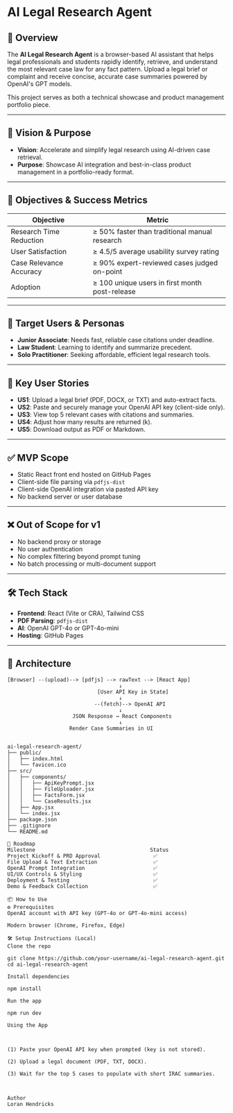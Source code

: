 # AI Legal Research Agent

## 📘 Overview

The **AI Legal Research Agent** is a browser-based AI assistant that helps legal professionals and students rapidly identify, retrieve, and understand the most relevant case law for any fact pattern. Upload a legal brief or complaint and receive concise, accurate case summaries powered by OpenAI's GPT models.

This project serves as both a technical showcase and product management portfolio piece.

---

## 🚀 Vision & Purpose

- **Vision**: Accelerate and simplify legal research using AI-driven case retrieval.
- **Purpose**: Showcase AI integration and best-in-class product management in a portfolio-ready format.

---

## 🎯 Objectives & Success Metrics

| Objective                          | Metric                                           |
|-----------------------------------|--------------------------------------------------|
| Research Time Reduction           | ≥ 50% faster than traditional manual research    |
| User Satisfaction                 | ≥ 4.5/5 average usability survey rating          |
| Case Relevance Accuracy           | ≥ 90% expert-reviewed cases judged on-point      |
| Adoption                          | ≥ 100 unique users in first month post-release   |

---

## 👤 Target Users & Personas

- **Junior Associate**: Needs fast, reliable case citations under deadline.
- **Law Student**: Learning to identify and summarize precedent.
- **Solo Practitioner**: Seeking affordable, efficient legal research tools.

---

## 🧩 Key User Stories

- **US1**: Upload a legal brief (PDF, DOCX, or TXT) and auto-extract facts.
- **US2**: Paste and securely manage your OpenAI API key (client-side only).
- **US3**: View top 5 relevant cases with citations and summaries.
- **US4**: Adjust how many results are returned (k).
- **US5**: Download output as PDF or Markdown.

---

## ✅ MVP Scope

- Static React front end hosted on GitHub Pages
- Client-side file parsing via `pdfjs-dist`
- Client-side OpenAI integration via pasted API key
- No backend server or user database

---

## ❌ Out of Scope for v1

- No backend proxy or storage
- No user authentication
- No complex filtering beyond prompt tuning
- No batch processing or multi-document support

---

## 🛠️ Tech Stack

- **Frontend**: React (Vite or CRA), Tailwind CSS
- **PDF Parsing**: `pdfjs-dist`
- **AI**: OpenAI GPT-4o or GPT-4o-mini
- **Hosting**: GitHub Pages

---

## 🧪 Architecture

```text
[Browser] --(upload)--> [pdfjs] --> rawText --> [React App]
                                    ↓
                             [User API Key in State]
                                    ↓
                            --(fetch)--> OpenAI API
                                    ↓
                     JSON Response → React Components
                                    ↓
                    Render Case Summaries in UI


ai-legal-research-agent/
├── public/
│   ├── index.html
│   └── favicon.ico
├── src/
│   ├── components/
│   │   ├── ApiKeyPrompt.jsx
│   │   ├── FileUploader.jsx
│   │   ├── FactsForm.jsx
│   │   └── CaseResults.jsx
│   ├── App.jsx
│   └── index.jsx
├── package.json
├── .gitignore
└── README.md

🧭 Roadmap
Milestone	                                  Status
Project Kickoff & PRD Approval	               ✅
File Upload & Text Extraction	               ✅
OpenAI Prompt Integration	                   ✅
UI/UX Controls & Styling	                   ✅
Deployment & Testing	                       ✅
Demo & Feedback Collection	                   ✅

📦 How to Use
⚙️ Prerequisites
OpenAI account with API key (GPT-4o or GPT-4o-mini access)

Modern browser (Chrome, Firefox, Edge)

🛠️ Setup Instructions (Local)
Clone the repo

git clone https://github.com/your-username/ai-legal-research-agent.git
cd ai-legal-research-agent

Install dependencies

npm install

Run the app

npm run dev

Using the App



(1) Paste your OpenAI API key when prompted (key is not stored).

(2) Upload a legal document (PDF, TXT, DOCX).

(3) Wait for the top 5 cases to populate with short IRAC summaries.



Author
Loran Hendricks